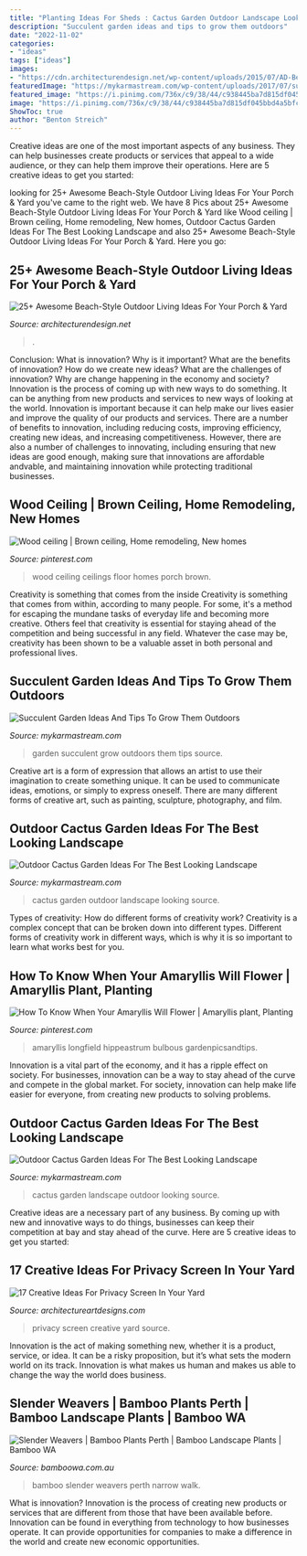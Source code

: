 ```yaml
---
title: "Planting Ideas For Sheds : Cactus Garden Outdoor Landscape Looking Source"
description: "Succulent garden ideas and tips to grow them outdoors"
date: "2022-11-02"
categories:
- "ideas"
tags: ["ideas"]
images:
- "https://cdn.architecturendesign.net/wp-content/uploads/2015/07/AD-Beach-Style-Outdoor-Living-Ideas-08.jpg"
featuredImage: "https://mykarmastream.com/wp-content/uploads/2017/07/succulent-garden-2-535x797.jpg"
featured_image: "https://i.pinimg.com/736x/c9/38/44/c938445ba7d815df045bbd4a5bfcf84e.jpg"
image: "https://i.pinimg.com/736x/c9/38/44/c938445ba7d815df045bbd4a5bfcf84e.jpg"
ShowToc: true
author: "Benton Streich"
---
```



Creative ideas are one of the most important aspects of any business. They can help businesses create products or services that appeal to a wide audience, or they can help them improve their operations. Here are 5 creative ideas to get you started: 

	

		
looking for 25+ Awesome Beach-Style Outdoor Living Ideas For Your Porch &amp; Yard you've came to the right web. We have 8 Pics about 25+ Awesome Beach-Style Outdoor Living Ideas For Your Porch &amp; Yard like Wood ceiling | Brown ceiling, Home remodeling, New homes, Outdoor Cactus Garden Ideas For The Best Looking Landscape and also 25+ Awesome Beach-Style Outdoor Living Ideas For Your Porch &amp; Yard. Here you go:
		
    
## 25+ Awesome Beach-Style Outdoor Living Ideas For Your Porch &amp; Yard

<img loading=lazy src="https://cdn.architecturendesign.net/wp-content/uploads/2015/07/AD-Beach-Style-Outdoor-Living-Ideas-08.jpg" onerror="this.onerror=null;this.src='https://tse4.mm.bing.net/th?id=OIP.7pMbefogice94IW7HUsOegHaJ3&amp;pid=15.1';" alt="25+ Awesome Beach-Style Outdoor Living Ideas For Your Porch &amp; Yard">

_Source: architecturendesign.net_

>. 

	

Conclusion: What is innovation? Why is it important? What are the benefits of innovation? How do we create new ideas? What are the challenges of innovation? Why are change happening in the economy and society?
Innovation is the process of coming up with new ways to do something. It can be anything from new products and services to new ways of looking at the world. Innovation is important because it can help make our lives easier and improve the quality of our products and services. There are a number of benefits to innovation, including reducing costs, improving efficiency, creating new ideas, and increasing competitiveness. However, there are also a number of challenges to innovating, including ensuring that new ideas are good enough, making sure that innovations are affordable andvable, and maintaining innovation while protecting traditional businesses.

    
## Wood Ceiling | Brown Ceiling, Home Remodeling, New Homes

<img loading=lazy src="https://i.pinimg.com/736x/31/04/53/310453e848c42196d240e701be0c3112--wood-ceilings-basement-ideas.jpg" onerror="this.onerror=null;this.src='https://tse3.mm.bing.net/th?id=OIP.o_sLXdNTYjsOLoeEFfPyLADhEs&amp;pid=15.1';" alt="Wood ceiling | Brown ceiling, Home remodeling, New homes">

_Source: pinterest.com_

>wood ceiling ceilings floor homes porch brown. 

	

Creativity is something that comes from the inside
Creativity is something that comes from within, according to many people. For some, it's a method for escaping the mundane tasks of everyday life and becoming more creative. Others feel that creativity is essential for staying ahead of the competition and being successful in any field. Whatever the case may be, creativity has been shown to be a valuable asset in both personal and professional lives.

    
## Succulent Garden Ideas And Tips To Grow Them Outdoors

<img loading=lazy src="https://mykarmastream.com/wp-content/uploads/2017/07/succulent-garden-2-535x797.jpg" onerror="this.onerror=null;this.src='https://tse1.mm.bing.net/th?id=OIP.awG5VHssw-IlE9Mp2QGkBwHaLC&amp;pid=15.1';" alt="Succulent Garden Ideas And Tips To Grow Them Outdoors">

_Source: mykarmastream.com_

>garden succulent grow outdoors them tips source. 

	

Creative art is a form of expression that allows an artist to use their imagination to create something unique. It can be used to communicate ideas, emotions, or simply to express oneself. There are many different forms of creative art, such as painting, sculpture, photography, and film.

    
## Outdoor Cactus Garden Ideas For The Best Looking Landscape

<img loading=lazy src="https://mykarmastream.com/wp-content/uploads/2017/08/cactus-garden-7.jpg" onerror="this.onerror=null;this.src='https://tse4.mm.bing.net/th?id=OIP.D9yaS9qs2KU_zuZini5ZXAHaK6&amp;pid=15.1';" alt="Outdoor Cactus Garden Ideas For The Best Looking Landscape">

_Source: mykarmastream.com_

>cactus garden outdoor landscape looking source. 

	

Types of creativity: How do different forms of creativity work?
Creativity is a complex concept that can be broken down into different types. Different forms of creativity work in different ways, which is why it is so important to learn what works best for you.

    
## How To Know When Your Amaryllis Will Flower | Amaryllis Plant, Planting

<img loading=lazy src="https://i.pinimg.com/736x/c9/38/44/c938445ba7d815df045bbd4a5bfcf84e.jpg" onerror="this.onerror=null;this.src='https://tse1.mm.bing.net/th?id=OIP.s-S5mDa_UpPu4KYI_R4wRgHaJ3&amp;pid=15.1';" alt="How To Know When Your Amaryllis Will Flower | Amaryllis plant, Planting">

_Source: pinterest.com_

>amaryllis longfield hippeastrum bulbous gardenpicsandtips. 

	

Innovation is a vital part of the economy, and it has a ripple effect on society. For businesses, innovation can be a way to stay ahead of the curve and compete in the global market. For society, innovation can help make life easier for everyone, from creating new products to solving problems.

    
## Outdoor Cactus Garden Ideas For The Best Looking Landscape

<img loading=lazy src="https://mykarmastream.com/wp-content/uploads/2017/08/cactus-garden-10.jpeg" onerror="this.onerror=null;this.src='https://tse4.mm.bing.net/th?id=OIP.6nNeH__ofZESUzctsTT2WAHaLH&amp;pid=15.1';" alt="Outdoor Cactus Garden Ideas For The Best Looking Landscape">

_Source: mykarmastream.com_

>cactus garden landscape outdoor looking source. 

	

Creative ideas are a necessary part of any business. By coming up with new and innovative ways to do things, businesses can keep their competition at bay and stay ahead of the curve. Here are 5 creative ideas to get you started:

    
## 17 Creative Ideas For Privacy Screen In Your Yard

<img loading=lazy src="https://www.architectureartdesigns.com/wp-content/uploads/2016/07/15-49.jpg" onerror="this.onerror=null;this.src='https://tse4.mm.bing.net/th?id=OIP.1asSOCM3TSDC81x0PrFTtgHaJ4&amp;pid=15.1';" alt="17 Creative Ideas For Privacy Screen In Your Yard">

_Source: architectureartdesigns.com_

>privacy screen creative yard source. 

	

Innovation is the act of making something new, whether it is a product, service, or idea. It can be a risky proposition, but it’s what sets the modern world on its track. Innovation is what makes us human and makes us able to change the way the world does business.

    
## Slender Weavers | Bamboo Plants Perth | Bamboo Landscape Plants | Bamboo WA

<img loading=lazy src="http://bamboowa.com.au/wp-content/uploads/2015/07/73fd77803b0b06e63b52fa9971872a0c-533x800.jpg" onerror="this.onerror=null;this.src='https://tse2.mm.bing.net/th?id=OIP.qWM3HlbNTzJgPwx-3YCLxgHaLH&amp;pid=15.1';" alt="Slender Weavers | Bamboo Plants Perth | Bamboo Landscape Plants | Bamboo WA">

_Source: bamboowa.com.au_

>bamboo slender weavers perth narrow walk. 

	

What is innovation?
Innovation is the process of creating new products or services that are different from those that have been available before. Innovation can be found in everything from technology to how businesses operate. It can provide opportunities for companies to make a difference in the world and create new economic opportunities.

